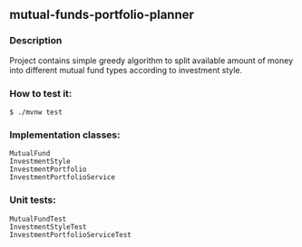 ## mutual-funds-portfolio-planner

### Description
Project contains simple greedy algorithm to split available amount of money into different
mutual fund types according to investment style.

### How to test it:
```$ ./mvnw test```

### Implementation classes:
```
MutualFund
InvestmentStyle
InvestmentPortfolio
InvestmentPortfolioService
```

### Unit tests:
```
MutualFundTest
InvestmentStyleTest
InvestmentPortfolioServiceTest
```